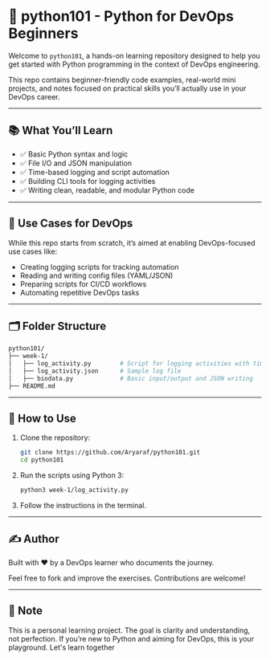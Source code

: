 # 🐍 python101 - Python for DevOps Beginners

Welcome to `python101`, a hands-on learning repository designed to help you get started with Python programming in the context of DevOps engineering.

This repo contains beginner-friendly code examples, real-world mini projects, and notes focused on practical skills you’ll actually use in your DevOps career.

---

## 📚 What You’ll Learn

- ✅ Basic Python syntax and logic
- ✅ File I/O and JSON manipulation
- ✅ Time-based logging and script automation
- ✅ Building CLI tools for logging activities
- ✅ Writing clean, readable, and modular Python code

---

## 🧰 Use Cases for DevOps

While this repo starts from scratch, it’s aimed at enabling DevOps-focused use cases like:

- Creating logging scripts for tracking automation
- Reading and writing config files (YAML/JSON)
- Preparing scripts for CI/CD workflows
- Automating repetitive DevOps tasks

---

## 🗂️ Folder Structure

```bash
python101/
├── week-1/
│   ├── log_activity.py        # Script for logging activities with timestamps
│   ├── log_activity.json      # Sample log file
│   ├── biodata.py             # Basic input/output and JSON writing
├── README.md
````

---

## 🚀 How to Use

1. Clone the repository:

   ```bash
   git clone https://github.com/Aryaraf/python101.git
   cd python101
   ```

2. Run the scripts using Python 3:

   ```bash
   python3 week-1/log_activity.py
   ```

3. Follow the instructions in the terminal.

---

## ✍️ Author

Built with ❤️ by a DevOps learner who documents the journey.

Feel free to fork and improve the exercises. Contributions are welcome!

---

## 📌 Note

This is a personal learning project. The goal is clarity and understanding, not perfection. If you’re new to Python and aiming for DevOps, this is your playground.
Let's learn together

```

